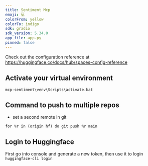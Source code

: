 ```yaml
---
title: Sentiment Mcp
emoji: 💻
colorFrom: yellow
colorTo: indigo
sdk: gradio
sdk_version: 5.34.0
app_file: app.py
pinned: false
---
```


Check out the configuration reference at https://huggingface.co/docs/hub/spaces-config-reference

## Activate your virtual environment
```mcp-sentiment\venv\Scripts\activate.bat``` 

## Command to push to multiple repos
- set a second remote in git

```for %r in (origin hf) do git push %r main```

## Login to Huggingface
First go into console and generate a new token, then use it to login
```huggingface-cli login```